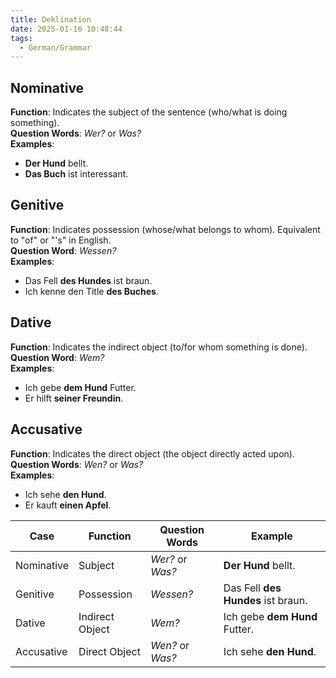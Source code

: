```yaml
---
title: Deklination
date: 2025-01-16 10:48:44
tags:
  - German/Grammar
---
```


## Nominative

**Function**: Indicates the subject of the sentence (who/what is doing something).  
**Question Words**: _Wer?_ or _Was?_  
**Examples**:

- **Der Hund** bellt.
- **Das Buch** ist interessant.

## Genitive

**Function**: Indicates possession (whose/what belongs to whom). Equivalent to "of" or "'s" in English.  
**Question Word**: _Wessen?_  
**Examples**:

- Das Fell **des Hundes** ist braun.
- Ich kenne den Title **des Buches**.

## Dative

**Function**: Indicates the indirect object (to/for whom something is done).  
**Question Word**: _Wem?_  
**Examples**:

- Ich gebe **dem Hund** Futter.
- Er hilft **seiner Freundin**.

## Accusative

**Function**: Indicates the direct object (the object directly acted upon).  
**Question Words**: _Wen?_ or _Was?_  
**Examples**:

- Ich sehe **den Hund**.
- Er kauft **einen Apfel**.

| Case       | Function        | Question Words    | Example                            |
| ---------- | --------------- | ----------------- | ---------------------------------- |
| Nominative | Subject         | _Wer?_  or _Was?_ | **Der Hund** bellt.                |
| Genitive   | Possession      | _Wessen?_         | Das Fell **des Hundes** ist braun. |
| Dative     | Indirect Object | _Wem?_            | Ich gebe **dem Hund** Futter.      |
| Accusative | Direct Object   | _Wen?_  or _Was?_ | Ich sehe **den Hund**.             |
